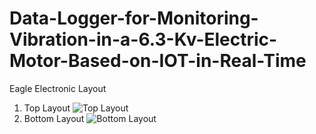 # Data-Logger-for-Monitoring-Vibration-in-a-6.3-Kv-Electric-Motor-Based-on-IOT-in-Real-Time
Eagle Electronic Layout
  1. Top Layout
![Top Layout](https://github.com/AdiGunaDharma/Data-Logger-for-Monitoring-Vibration-in-a-6.3-Kv-Electric-Motor-Based-on-IOT-in-Real-Time/assets/111425085/20571009-99d9-4f0a-928a-e1aa0bfa80e3)
  2. Bottom Layout
![Bottom Layout](https://github.com/AdiGunaDharma/Data-Logger-for-Monitoring-Vibration-in-a-6.3-Kv-Electric-Motor-Based-on-IOT-in-Real-Time/assets/111425085/c9240c26-2583-4594-8122-273a26357410)
